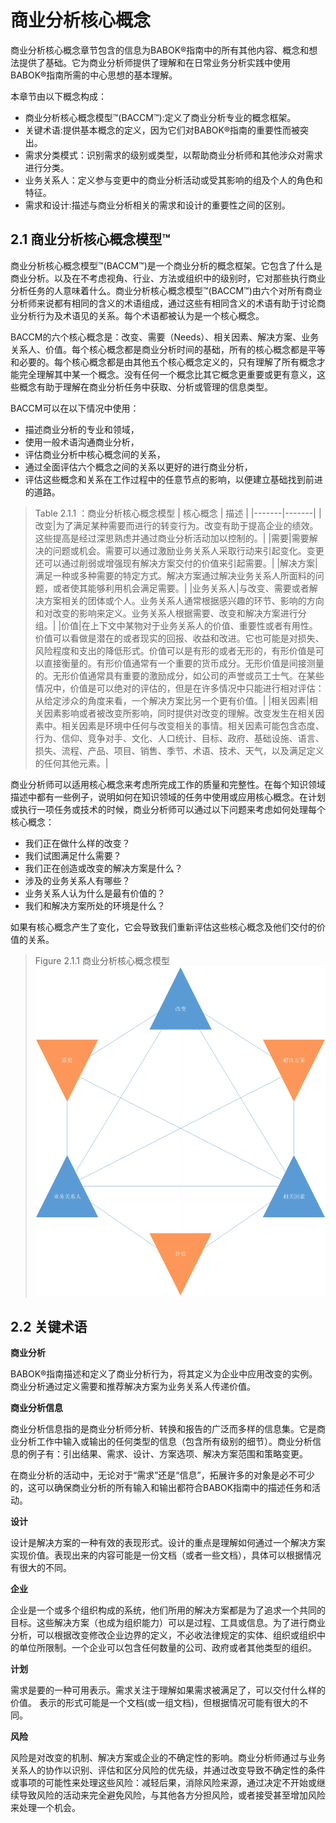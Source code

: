 # 商业分析核心概念

商业分析核心概念章节包含的信息为BABOK®指南中的所有其他内容、概念和想法提供了基础。它为商业分析师提供了理解和在日常业务分析实践中使用BABOK®指南所需的中心思想的基本理解。

本章节由以下概念构成：
* 商业分析核心概念模型™(BACCM™):定义了商业分析专业的概念框架。
* 关键术语:提供基本概念的定义，因为它们对BABOK®指南的重要性而被突出。
* 需求分类模式：识别需求的级别或类型，以帮助商业分析师和其他涉众对需求进行分类。
* 业务关系人：定义参与变更中的商业分析活动或受其影响的组及个人的角色和特征。
* 需求和设计:描述与商业分析相关的需求和设计的重要性之间的区别。

## 2.1 商业分析核心概念模型™

商业分析核心概念模型™(BACCM™)是一个商业分析的概念框架。它包含了什么是商业分析。以及在不考虑视角、行业、方法或组织中的级别时，它对那些执行商业分析任务的人意味着什么。商业分析核心概念模型™(BACCM™)由六个对所有商业分析师来说都有相同的含义的术语组成，通过这些有相同含义的术语有助于讨论商业分析行为及术语见的关系。每个术语都被认为是一个核心概念。

BACCM的六个核心概念是：改变、需要（Needs）、相关因素、解决方案、业务关系人、价值。每个核心概念都是商业分析时间的基础，所有的核心概念都是平等和必要的。每个核心概念都是由其他五个核心概念定义的，只有理解了所有概念才能完全理解其中某一个概念。没有任何一个概念比其它概念更重要或更有意义，这些概念有助于理解在商业分析任务中获取、分析或管理的信息类型。

BACCM可以在以下情况中使用：
* 描述商业分析的专业和领域，
* 使用一般术语沟通商业分析，
* 评估商业分析中核心概念间的关系，
* 通过全面评估六个概念之间的关系以更好的进行商业分析，
* 评估这些概念和关系在工作过程中的任意节点的影响，以便建立基础找到前进的道路。

> Table 2.1.1 ：商业分析核心概念模型
> | 核心概念 | 描述 |
> |-------|-------|
> |改变|为了满足某种需要而进行的转变行为。改变有助于提高企业的绩效。这些提高是经过深思熟虑并通过商业分析活动加以控制的。|
> |需要|需要解决的问题或机会。需要可以通过激励业务关系人采取行动来引起变化。变更还可以通过削弱或增强现有解决方案交付的价值来引起需要。|
> |解决方案|满足一种或多种需要的特定方式。解决方案通过解决业务关系人所面料的问题，或者使其能够利用机会满足需要。|
> |业务关系人|与改变、需要或者解决方案相关的团体或个人。业务关系人通常根据感兴趣的环节、影响的方向和对改变的影响来定义。业务关系人根据需要、改变和解决方案进行分组。|
> |价值|在上下文中某物对于业务关系人的价值、重要性或者有用性。价值可以看做是潜在的或者现实的回报、收益和改进。它也可能是对损失、风险程度和支出的降低形式。价值可以是有形的或者无形的，有形价值是可以直接衡量的。有形价值通常有一个重要的货币成分。无形价值是间接测量的。无形价值通常具有重要的激励成分，如公司的声誉或员工士气。在某些情况中，价值是可以绝对的评估的，但是在许多情况中只能进行相对评估：从给定涉众的角度来看，一个解决方案比另一个更有价值。|
> |相关因素|相关因素影响或者被改变所影响，同时提供对改变的理解。改变发生在相关因素中。相关因素是环境中任何与改变相关的事情。相关因素可能包含态度、行为、信仰、竞争对手、文化、人口统计、目标、政府、基础设施、语言、损失、流程、产品、项目、销售、季节、术语、技术、天气，以及满足定义的任何其他元素。|

 商业分析师可以适用核心概念来考虑所完成工作的质量和完整性。在每个知识领域描述中都有一些例子，说明如何在知识领域的任务中使用或应用核心概念。在计划或执行一项任务或技术的时候，商业分析师可以通过以下问题来考虑如何处理每个核心概念：
 * 我们正在做什么样的改变？
 * 我们试图满足什么需要？
 * 我们正在创造或改变的解决方案是什么？
 * 涉及的业务关系人有哪些？
 * 业务关系人认为什么是最有价值的？
 * 我们和解决方案所处的环境是什么？

如果有核心概念产生了变化，它会导致我们重新评估这些核心概念及他们交付的价值的关系。

> Figure 2.1.1 商业分析核心概念模型
> ![alt Figure 2.1.1 商业分析核心概念模型](Figure_2.1.1_商业分析核心概念模型.png "Figure_2.1.1_商业分析核心概念模型")

## 2.2 关键术语

**商业分析**

BABOK®指南描述和定义了商业分析行为，将其定义为企业中应用改变的实例。商业分析通过定义需要和推荐解决方案为业务关系人传递价值。

**商业分析信息**

商业分析信息指的是商业分析师分析、转换和报告的广泛而多样的信息集。它是商业分析工作中输入或输出的任何类型的信息（包含所有级别的细节）。商业分析信息的例子有：引出结果、需求、设计、方案选项、解决方案范围和策略变更。

在商业分析的活动中，无论对于“需求”还是“信息”，拓展许多的对象是必不可少的，这可以确保商业分析的所有输入和输出都符合BABOK指南中的描述任务和活动。

**设计**

设计是解决方案的一种有效的表现形式。设计的重点是理解如何通过一个解决方案实现价值。表现出来的内容可能是一份文档（或者一些文档），具体可以根据情况有很大的不同。

**企业**

企业是一个或多个组织构成的系统，他们所用的解决方案都是为了追求一个共同的目标。这些解决方案（也成为组织能力）可以是过程、工具或信息。为了进行商业分析，可以根据改变修改企业边界的定义，不必收法律规定的实体、组织或组织中的单位所限制。一个企业可以包含任何数量的公司、政府或者其他类型的组织。

**计划**

需求是要的一种可用表示。需求关注于理解如果需求被满足了，可以交付什么样的价值。
表示的形式可能是一个文档(或一组文档)，但根据情况可能有很大的不同。

**风险**

风险是对改变的机制、解决方案或企业的不确定性的影响。商业分析师通过与业务关系人的协作以识别、评估和区分风险的优先级，并通过改变导致不确定性的条件或事项的可能性来处理这些风险：减轻后果，消除风险来源，通过决定不开始或继续导致风险的活动来完全避免风险，与其他各方分担风险，或者接受甚至增加风险来处理一个机会。